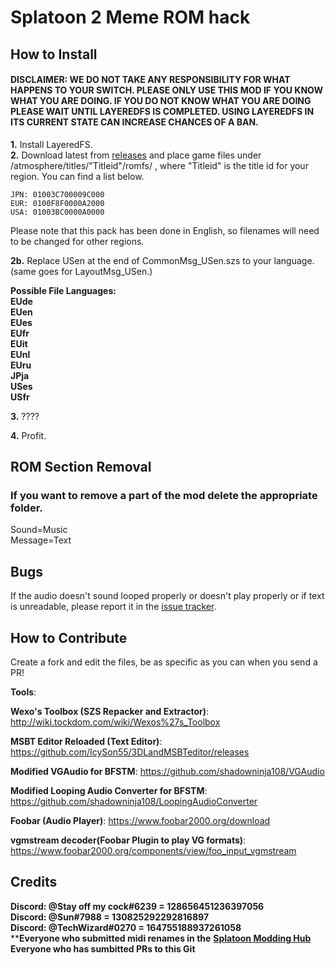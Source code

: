 # Splatoon 2 Meme ROM hack
## How to Install
#### DISCLAIMER: WE DO NOT TAKE ANY RESPONSIBILITY FOR WHAT HAPPENS TO YOUR SWITCH. PLEASE ONLY USE THIS MOD IF YOU KNOW WHAT YOU ARE DOING. IF YOU DO NOT KNOW WHAT YOU ARE DOING PLEASE WAIT UNTIL LAYEREDFS IS COMPLETED. USING LAYEREDFS IN ITS CURRENT STATE CAN INCREASE CHANCES OF A BAN.



****1.**** Install LayeredFS.<br>
****2.**** Download latest from [releases](https://github.com/SunTheCourier/Splatoon-2-Meme-ROM-hack/releases) and place game files under /atmosphere/titles/"Titleid"/romfs/ , where "Titleid" is the title id for your region. You can find a list below.<br>



    JPN: 01003C700009C000
    EUR: 0100F8F0000A2000
    USA: 01003BC0000A0000


Please note that this pack has been done in English, so filenames will need to be changed for other regions.


****2b.**** Replace USen at the end of CommonMsg_USen.szs to your language. (same goes for LayoutMsg_USen.)<br>

****Possible File Languages:****<br>
****EUde<br>****
****EUen<br>****
****EUes<br>****
****EUfr<br>****
****EUit<br>****
****EUnl<br>****
****EUru<br>****
****JPja<br>****
****USes<br>****
****USfr<br>****


****3.**** ????

****4.**** Profit.







## ROM Section Removal

### If you want to remove a part of the mod delete the appropriate folder.



Sound=Music<br>
Message=Text



## Bugs

If the audio doesn't sound looped properly or doesn't play properly or if text is unreadable, please report it in the [issue tracker](https://github.com/SunTheCourier/Splatoon-2-Meme-ROM-hack/issues).



## How to Contribute

Create a fork and edit the files, be as specific as you can when you send a PR!



****Tools****:

****Wexo's Toolbox (SZS Repacker and Extractor)****: http://wiki.tockdom.com/wiki/Wexos%27s_Toolbox

****MSBT Editor Reloaded (Text Editor)****: https://github.com/IcySon55/3DLandMSBTeditor/releases

****Modified VGAudio for BFSTM****: https://github.com/shadowninja108/VGAudio

****Modified Looping Audio Converter for BFSTM****: https://github.com/shadowninja108/LoopingAudioConverter

****Foobar (Audio Player)****: https://www.foobar2000.org/download

****vgmstream decoder(Foobar Plugin to play VG formats)****: https://www.foobar2000.org/components/view/foo_input_vgmstream

## Credits

****Discord: @Stay off my cock#6239  = 128656451236397056****<br>
****Discord: @Sun#7988  = 130825292292816897****<br>
****Discord: @TechWizard#0270 = 164755188937261058****<br>
****Everyone who submitted midi renames in the** [**Splatoon Modding Hub**](https://discordapp.com/invite/Msk4nSj)<br>
**Everyone who has sumbitted PRs to this Git**
